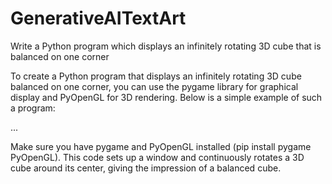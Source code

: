 # GenerativeAITextArt

Write a Python program which displays an infinitely rotating 3D cube that is balanced on one corner



To create a Python program that displays an infinitely rotating 3D cube balanced on one corner, you can use the pygame library for graphical display and PyOpenGL for 3D rendering. Below is a simple example of such a program:

...

Make sure you have pygame and PyOpenGL installed (pip install pygame PyOpenGL). This code sets up a window and continuously rotates a 3D cube around its center, giving the impression of a balanced cube.